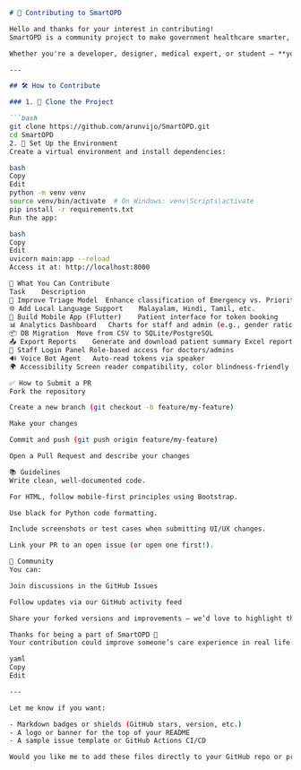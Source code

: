 
```markdown
# 🤝 Contributing to SmartOPD

Hello and thanks for your interest in contributing!  
SmartOPD is a community project to make government healthcare smarter, faster, and more accessible — powered by AI.

Whether you're a developer, designer, medical expert, or student — **you can help**.

---

## 🛠 How to Contribute

### 1. 📂 Clone the Project

```bash
git clone https://github.com/arunvijo/SmartOPD.git
cd SmartOPD
2. 🚀 Set Up the Environment
Create a virtual environment and install dependencies:

bash
Copy
Edit
python -m venv venv
source venv/bin/activate  # On Windows: venv\Scripts\activate
pip install -r requirements.txt
Run the app:

bash
Copy
Edit
uvicorn main:app --reload
Access it at: http://localhost:8000

🧠 What You Can Contribute
Task	Description
🧪 Improve Triage Model	Enhance classification of Emergency vs. Priority
🌐 Add Local Language Support	Malayalam, Hindi, Tamil, etc.
📱 Build Mobile App (Flutter)	Patient interface for token booking
📊 Analytics Dashboard	Charts for staff and admin (e.g., gender ratio, wait time trends)
📦 DB Migration	Move from CSV to SQLite/PostgreSQL
📤 Export Reports	Generate and download patient summary Excel reports
🔐 Staff Login Panel	Role-based access for doctors/admins
🔊 Voice Bot Agent	Auto-read tokens via speaker
🌍 Accessibility	Screen reader compatibility, color blindness-friendly UI

✅ How to Submit a PR
Fork the repository

Create a new branch (git checkout -b feature/my-feature)

Make your changes

Commit and push (git push origin feature/my-feature)

Open a Pull Request and describe your changes

📚 Guidelines
Write clean, well-documented code.

For HTML, follow mobile-first principles using Bootstrap.

Use black for Python code formatting.

Include screenshots or test cases when submitting UI/UX changes.

Link your PR to an open issue (or open one first!).

🙌 Community
You can:

Join discussions in the GitHub Issues

Follow updates via our GitHub activity feed

Share your forked versions and improvements — we’d love to highlight them

Thanks for being a part of SmartOPD 💚
Your contribution could improve someone’s care experience in real life.

yaml
Copy
Edit

---

Let me know if you want:

- Markdown badges or shields (GitHub stars, version, etc.)
- A logo or banner for the top of your README
- A sample issue template or GitHub Actions CI/CD

Would you like me to add these files directly to your GitHub repo or project folder as well?